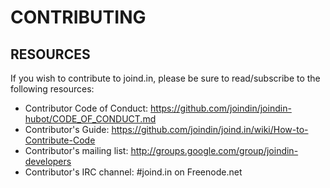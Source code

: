 # CONTRIBUTING

## RESOURCES

If you wish to contribute to joind.in, please be sure to
read/subscribe to the following resources:

 -  Contributor Code of Conduct: https://github.com/joindin/joindin-hubot/CODE_OF_CONDUCT.md
 -  Contributor's Guide:
    https://github.com/joindin/joind.in/wiki/How-to-Contribute-Code
 -  Contributor's mailing list:
    http://groups.google.com/group/joindin-developers
 -  Contributor's IRC channel:
    #joind.in on Freenode.net
